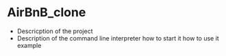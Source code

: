 # AirBnB_clone

* Descricption of the project
* Description of the command line interpreter
	how to start it
	how to use it
	example


